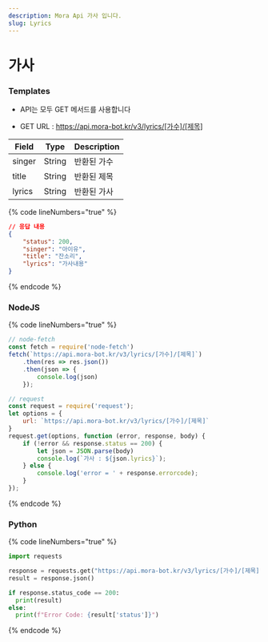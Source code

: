 ```yaml
---
description: Mora Api 가사 입니다.
slug: Lyrics
---
```


# 가사

### Templates

* API는 모두 GET 메서드를 사용합니다

* GET URL : https://api.mora-bot.kr/v3/lyrics/[가수]/[제목]

| Field | Type | Description |
| ------ | ------ | ------ |
| singer | String | 반환된 가수 |
| title | String | 반환된 제목 |
| lyrics | String | 반환된 가사 |

{% code lineNumbers="true" %}
```json
// 응답 내용
{
    "status": 200,
    "singer": "아이유",
    "title": "잔소리",
    "lyrics": "가사내용"
}
```
{% endcode %}

### NodeJS

{% code lineNumbers="true" %}
```javascript
// node-fetch
const fetch = require('node-fetch')
fetch(`https://api.mora-bot.kr/v3/lyrics/[가수]/[제목]`)
    .then(res => res.json())
    .then(json => {
        console.log(json)
    });

// request
const request = require('request');
let options = {
    url: `https://api.mora-bot.kr/v3/lyrics/[가수]/[제목]`
}
request.get(options, function (error, response, body) {
    if (!error && response.status == 200) {
        let json = JSON.parse(body)
        console.log(`가사 : ${json.lyrics}`);
    } else {
        console.log('error = ' + response.errorcode);
    }
});
```
{% endcode %}

### Python

{% code lineNumbers="true" %}
```python
import requests

response = requests.get("https://api.mora-bot.kr/v3/lyrics/[가수]/[제목]")
result = response.json()

if response.status_code == 200:
  print(result)
else:
  print(f"Error Code: {result['status']}")
```
{% endcode %}

